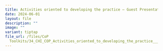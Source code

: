 ```yaml
---
title: Activities oriented to developing the practice – Guest Presentation
date: 2024-06-01
layout: file
description: ""
image: ""
variant: tiptap
file_url: /files/CoP
  Toolkits/34_CHI_COP_Activities_oriented_to_developing_the_practice___Guest_Presentation.pdf
---
```

